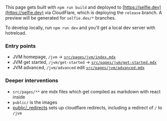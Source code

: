 This page gets built with `npm run build` and deployed to [https://selfie.dev](https://selfie.dev) via CloudFlare, which is deploying the `release` branch. A preview will be generated for `selfie.dev/*` branches.

To develop locally, run `npm run dev` and you'll get a local dev server with hotreload.

### Entry points

- JVM homepage, `/jvm` -> [`src/pages/jvm/index.mdx`](src/pages/jvm/index.mdx)
- JVM get started, `/jvm/get-started` -> [`src/pages/jvm/get-started.mdx`](src/pages/jvm/get-started.mdx)
- JVM advanced, `/jvm/advanced` edit [`src/pages/jvm/advanced.mdx`](src/pages/jvm/advanced.mdx)

### Deeper interventions

- `src/pages/**` are mdx files which get compiled as markdown with react inside
- `public/` is the images
- [public/_redirects](public/_redirects) sets up cloudflare redirects, including a redirect of `/` to `/jvm`
